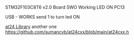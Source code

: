 STM32F103C8T6 v2.0 Board
SWO Working
LED ON PC13

USB - WORKS send 1 to turn led ON



[at24 Library](https://github.com/sinadarvi/SD_HAL_AT24) 
another one https://github.com/sumancvb/at24cxx/blob/main/at24cxx.h